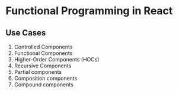 # Functional Programming in React

## Use Cases

1. Controlled Components
2. Functional Components
3. Higher-Order Components (HOCs)
4. Recursive Components
5. Partial components
6. Composition components
7. Compound components
